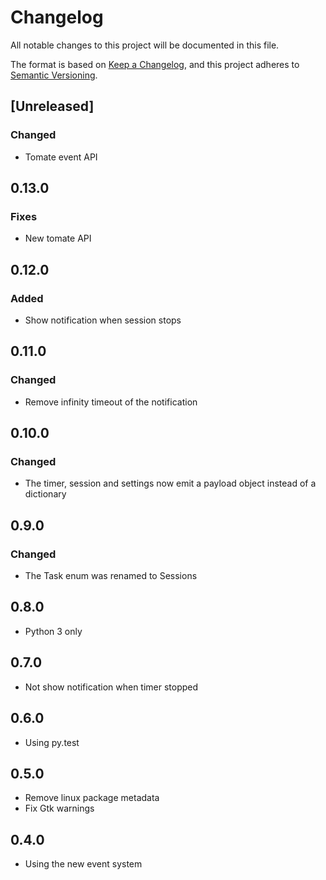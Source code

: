# Changelog

All notable changes to this project will be documented in this file.

The format is based on [Keep a Changelog](https://keepachangelog.com/en/1.0.0/),
and this project adheres to [Semantic Versioning](https://semver.org/spec/v2.0.0.html).

## [Unreleased]

### Changed

- Tomate event API

## 0.13.0

### Fixes

- New tomate API

## 0.12.0

### Added

- Show notification when session stops

## 0.11.0

### Changed

- Remove infinity timeout of the notification

## 0.10.0

### Changed

- The timer, session and settings now emit a payload object instead of a dictionary

## 0.9.0

### Changed

- The Task enum was renamed to Sessions

## 0.8.0

- Python 3 only

## 0.7.0

- Not show notification when timer stopped

## 0.6.0

- Using py.test

## 0.5.0

- Remove linux package metadata
- Fix Gtk warnings

## 0.4.0

- Using the new event system
